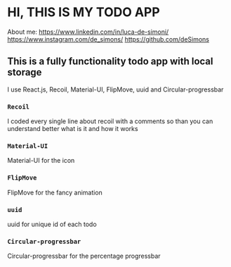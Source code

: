 # HI, THIS IS MY TODO APP

About me:
https://www.linkedin.com/in/luca-de-simoni/
https://www.instagram.com/de_simons/
https://github.com/deSimons

## This is a fully functionality todo app with local storage

I use React.js, Recoil, Material-UI, FlipMove, uuid and Circular-progressbar

### `Recoil`

I coded every single line about recoil with a comments so than you can understand better what is it and how it works

### `Material-UI`

Material-UI for the icon

### `FlipMove`

FlipMove for the fancy animation

### `uuid`

uuid for unique id of each todo

### `Circular-progressbar`

Circular-progressbar for the percentage progressbar
